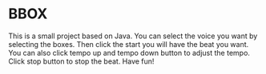 # BBOX
This is a small project based on Java. You can select the voice you want by selecting the boxes. Then click the start you will have the beat you want. You can also click tempo up and tempo down button to adjust the tempo. Click stop button to stop the beat. Have fun!
